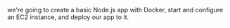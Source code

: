 we're going to create a basic Node.js app with Docker, start and configure an EC2 instance, and deploy our app to it.
